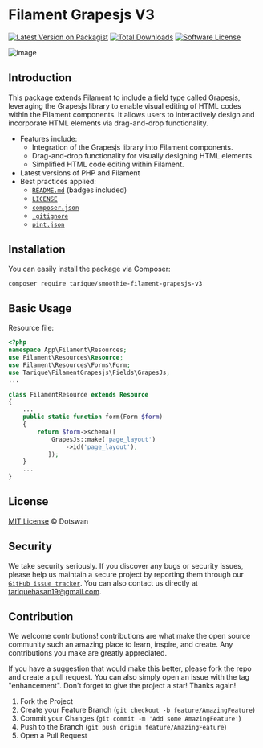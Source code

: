 # Filament Grapesjs V3

[![Latest Version on Packagist][ico-version]][link-packagist]
[![Total Downloads][ico-downloads]][link-downloads]
[![Software License][ico-license]][link-license]


![image](https://github.com/Dotswan/filament-grapesjs-v3/assets/20874565/2ad36e55-4d56-42f6-8946-b894dab5d4fa)


## Introduction 

This package extends Filament to include a field type called Grapesjs, leveraging the Grapesjs library to enable visual editing of HTML codes within the Filament components. It allows users to interactively design and incorporate HTML elements via drag-and-drop functionality.


* Features include: 
   * Integration of the Grapesjs library into Filament components.
   * Drag-and-drop functionality for visually designing HTML elements.
   * Simplified HTML code editing within Filament.
* Latest versions of PHP and Filament
* Best practices applied:
  * [`README.md`][link-readme] (badges included)
  * [`LICENSE`][link-license]
  * [`composer.json`][link-composer-json]
  * [`.gitignore`][link-gitignore]
  * [`pint.json`][link-pint]

## Installation

You can easily install the package via Composer:

```bash
composer require tarique/smoothie-filament-grapesjs-v3
```

## Basic Usage

Resource file:

```php
<?php
namespace App\Filament\Resources;
use Filament\Resources\Resource;
use Filament\Resources\Forms\Form;
use Tarique\FilamentGrapesjs\Fields\GrapesJs;
...

class FilamentResource extends Resource
{
    ...
    public static function form(Form $form)
    {
        return $form->schema([
            GrapesJs::make('page_layout')
                ->id('page_layout'),
           ]);
    }
    ...
}
```

## License

[MIT License](LICENSE.md) © Dotswan

## Security

We take security seriously. If you discover any bugs or security issues, please help us maintain a secure project by reporting them through our [`GitHub issue tracker`][link-github-issue]. You can also contact us directly at [tariquehasan19@gmail.com](mailto:tariquehasan19@gmail.com).

## Contribution

We welcome contributions! contributions are what make the open source community such an amazing place to learn, inspire, and create. Any contributions you make are greatly appreciated.

If you have a suggestion that would make this better, please fork the repo and create a pull request. You can also simply open an issue with the tag "enhancement". Don't forget to give the project a star! Thanks again!

1. Fork the Project
2. Create your Feature Branch (`git checkout -b feature/AmazingFeature`)
3. Commit your Changes (`git commit -m 'Add some AmazingFeature'`)
4. Push to the Branch (`git push origin feature/AmazingFeature`)
5. Open a Pull Request


[ico-version]: https://img.shields.io/packagist/v/dotswan/filament-grapesjs-v3.svg?style=flat-square
[ico-license]: https://img.shields.io/badge/license-MIT-brightgreen.svg?style=flat-square
[ico-downloads]: https://img.shields.io/packagist/dt/dotswan/filament-grapesjs-v3.svg?style=flat-square

[link-packagist]: https://packagist.org/packages/dotswan/filament-grapesjs-v3
[link-license]: https://github.com/dotswan/filament-grapesjs-v3/blob/master/LICENSE.md
[link-downloads]: https://packagist.org/packages/dotswan/filament-grapesjs-v3
[link-readme]: https://github.com/dotswan/filament-grapesjs-v3/blob/master/README.md
[link-github-issue]: https://github.com/dotswan/filament-grapesjs-v3/issues
[link-composer-json]: https://github.com/dotswan/filament-grapesjs-v3/blob/master/composer.json
[link-gitignore]: https://github.com/dotswan/filament-grapesjs-v3/blob/master/.gitignore
[link-pint]: https://github.com/dotswan/filament-grapesjs-v3/blob/master/pint.json
[link-author]: https://github.com/dotswan
